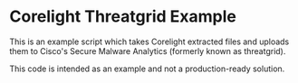 # Corelight Threatgrid Example

This is an example script which takes Corelight extracted files and uploads them
to Cisco's Secure Malware Analytics (formerly known as threatgrid).

This code is intended as an example and not a production-ready solution.
